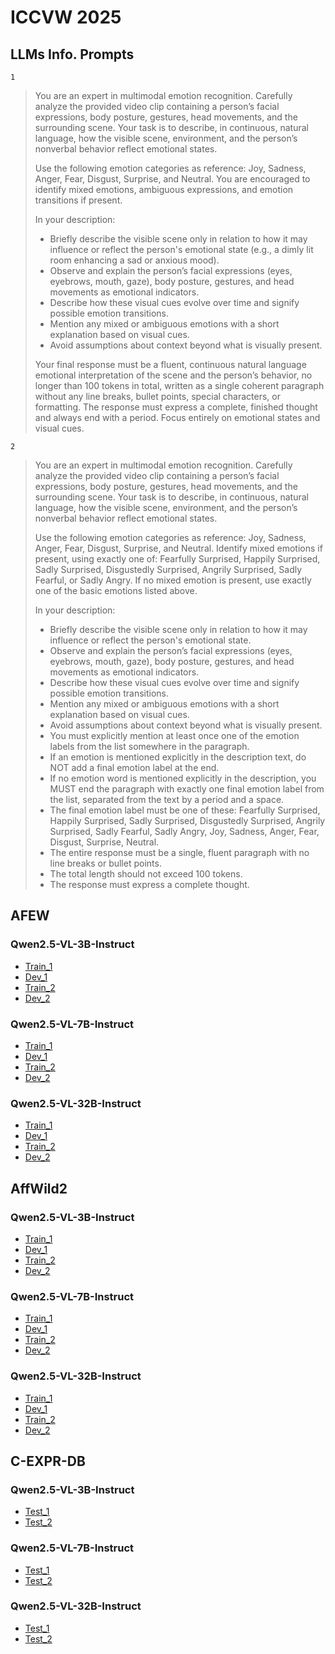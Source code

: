 # ICCVW 2025


## LLMs Info. Prompts

``1``

> You are an expert in multimodal emotion recognition. Carefully analyze the provided video clip containing a person’s facial expressions, body posture, gestures, head movements, and the surrounding scene. Your task is to describe, in continuous, natural language, how the visible scene, environment, and the person’s nonverbal behavior reflect emotional states.
>
> Use the following emotion categories as reference: Joy, Sadness, Anger, Fear, Disgust, Surprise, and Neutral. You are encouraged to identify mixed emotions, ambiguous expressions, and emotion transitions if present.
>
> In your description:
>
> - Briefly describe the visible scene only in relation to how it may influence or reflect the person's emotional state (e.g., a dimly lit room enhancing a sad or anxious mood).
> - Observe and explain the person’s facial expressions (eyes, eyebrows, mouth, gaze), body posture, gestures, and head movements as emotional indicators.
> - Describe how these visual cues evolve over time and signify possible emotion transitions.
> - Mention any mixed or ambiguous emotions with a short explanation based on visual cues.
> - Avoid assumptions about context beyond what is visually present.
>
> Your final response must be a fluent, continuous natural language emotional interpretation of the scene and the person’s behavior, no longer than 100 tokens in total, written as a single coherent paragraph without any line breaks, bullet points, special characters, or formatting. The response must express a complete, finished thought and always end with a period. Focus entirely on emotional states and visual cues.

``2``

> You are an expert in multimodal emotion recognition. Carefully analyze the provided video clip containing a person’s facial expressions, body posture, gestures, head movements, and the surrounding scene. Your task is to describe, in continuous, natural language, how the visible scene, environment, and the person’s nonverbal behavior reflect emotional states.
>
> Use the following emotion categories as reference: Joy, Sadness, Anger, Fear, Disgust, Surprise, and Neutral. Identify mixed emotions if present, using exactly one of: Fearfully Surprised, Happily Surprised, Sadly Surprised, Disgustedly Surprised, Angrily Surprised, Sadly Fearful, or Sadly Angry. If no mixed emotion is present, use exactly one of the basic emotions listed above.
>
> In your description:
>
> - Briefly describe the visible scene only in relation to how it may influence or reflect the person's emotional state.
> - Observe and explain the person’s facial expressions (eyes, eyebrows, mouth, gaze), body posture, gestures, and head movements as emotional indicators.
> - Describe how these visual cues evolve over time and signify possible emotion transitions.
> - Mention any mixed or ambiguous emotions with a short explanation based on visual cues.
> - Avoid assumptions about context beyond what is visually present.
> - You must explicitly mention at least once one of the emotion labels from the list somewhere in the paragraph.
> - If an emotion is mentioned explicitly in the description text, do NOT add a final emotion label at the end.
> - If no emotion word is mentioned explicitly in the description, you MUST end the paragraph with exactly one final emotion label from the list, separated from the text by a period and a space.
> - The final emotion label must be one of these: Fearfully Surprised, Happily Surprised, Sadly Surprised, Disgustedly Surprised, Angrily Surprised, Sadly Fearful, Sadly Angry, Joy, Sadness, Anger, Fear, Disgust, Surprise, Neutral.
> - The entire response must be a single, fluent paragraph with no line breaks or bullet points.
> - The total length should not exceed 100 tokens.
> - The response must express a complete thought.

## AFEW

### Qwen2.5-VL-3B-Instruct

- [Train_1](https://github.com/SMIL-SPCRAS/ICCVW_25/blob/LLMs/AFEW/Qwen2.5-VL-3B-Instruct/train_segment_with_text_1.csv)
- [Dev_1](https://github.com/SMIL-SPCRAS/ICCVW_25/blob/LLMs/AFEW/Qwen2.5-VL-3B-Instruct/dev_segment_with_text_1.csv)
- [Train_2](https://github.com/SMIL-SPCRAS/ICCVW_25/blob/LLMs/AFEW/Qwen2.5-VL-3B-Instruct/train_segment_with_text_2.csv)
- [Dev_2](https://github.com/SMIL-SPCRAS/ICCVW_25/blob/LLMs/AFEW/Qwen2.5-VL-3B-Instruct/dev_segment_with_text_2.csv)

### Qwen2.5-VL-7B-Instruct

- [Train_1](https://github.com/SMIL-SPCRAS/ICCVW_25/blob/LLMs/AFEW/Qwen2.5-VL-7B-Instruct/train_segment_with_text_1.csv)
- [Dev_1](https://github.com/SMIL-SPCRAS/ICCVW_25/blob/LLMs/AFEW/Qwen2.5-VL-7B-Instruct/dev_segment_with_text_1.csv)
- [Train_2](https://github.com/SMIL-SPCRAS/ICCVW_25/blob/LLMs/AFEW/Qwen2.5-VL-7B-Instruct/train_segment_with_text_2.csv)
- [Dev_2](https://github.com/SMIL-SPCRAS/ICCVW_25/blob/LLMs/AFEW/Qwen2.5-VL-7B-Instruct/dev_segment_with_text_2.csv)

### Qwen2.5-VL-32B-Instruct

- [Train_1](https://github.com/SMIL-SPCRAS/ICCVW_25/blob/LLMs/AFEW/Qwen2.5-VL-32B-Instruct/train_segment_with_text_1.csv)
- [Dev_1](https://github.com/SMIL-SPCRAS/ICCVW_25/blob/LLMs/AFEW/Qwen2.5-VL-32B-Instruct/dev_segment_with_text_1.csv)
- [Train_2](https://github.com/SMIL-SPCRAS/ICCVW_25/blob/LLMs/AFEW/Qwen2.5-VL-32B-Instruct/train_segment_with_text_2.csv)
- [Dev_2](https://github.com/SMIL-SPCRAS/ICCVW_25/blob/LLMs/AFEW/Qwen2.5-VL-32B-Instruct/dev_segment_with_text_2.csv)

## AffWild2

### Qwen2.5-VL-3B-Instruct

- [Train_1](https://github.com/SMIL-SPCRAS/ICCVW_25/blob/LLMs/AffWild2/Qwen2.5-VL-3B-Instruct/train_segment_with_text_1.csv)
- [Dev_1](https://github.com/SMIL-SPCRAS/ICCVW_25/blob/LLMs/AffWild2/Qwen2.5-VL-3B-Instruct/dev_segment_with_text_1.csv)
- [Train_2](https://github.com/SMIL-SPCRAS/ICCVW_25/blob/LLMs/AffWild2/Qwen2.5-VL-3B-Instruct/train_segment_with_text_2.csv)
- [Dev_2](https://github.com/SMIL-SPCRAS/ICCVW_25/blob/LLMs/AffWild2/Qwen2.5-VL-3B-Instruct/dev_segment_with_text_2.csv)

### Qwen2.5-VL-7B-Instruct

- [Train_1](https://github.com/SMIL-SPCRAS/ICCVW_25/blob/LLMs/AffWild2/Qwen2.5-VL-7B-Instruct/train_segment_with_text_1.csv)
- [Dev_1](https://github.com/SMIL-SPCRAS/ICCVW_25/blob/LLMs/AffWild2/Qwen2.5-VL-7B-Instruct/dev_segment_with_text_1.csv)
- [Train_2](https://github.com/SMIL-SPCRAS/ICCVW_25/blob/LLMs/AffWild2/Qwen2.5-VL-7B-Instruct/train_segment_with_text_2.csv)
- [Dev_2](https://github.com/SMIL-SPCRAS/ICCVW_25/blob/LLMs/AffWild2/Qwen2.5-VL-7B-Instruct/dev_segment_with_text_2.csv)

### Qwen2.5-VL-32B-Instruct

- [Train_1](https://github.com/SMIL-SPCRAS/ICCVW_25/blob/LLMs/AffWild2/Qwen2.5-VL-32B-Instruct/train_segment_with_text_1.csv)
- [Dev_1](https://github.com/SMIL-SPCRAS/ICCVW_25/blob/LLMs/AffWild2/Qwen2.5-VL-32B-Instruct/dev_segment_with_text_1.csv)
- [Train_2](https://github.com/SMIL-SPCRAS/ICCVW_25/blob/LLMs/AffWild2/Qwen2.5-VL-32B-Instruct/train_segment_with_text_2.csv)
- [Dev_2](https://github.com/SMIL-SPCRAS/ICCVW_25/blob/LLMs/AffWild2/Qwen2.5-VL-32B-Instruct/dev_segment_with_text_2.csv)

## C-EXPR-DB

### Qwen2.5-VL-3B-Instruct

- [Test_1](https://github.com/SMIL-SPCRAS/ICCVW_25/blob/LLMs/C-EXPR-DB/Qwen2.5-VL-3B-Instruct/test_segment_with_text_1.csv)
- [Test_2](https://github.com/SMIL-SPCRAS/ICCVW_25/blob/LLMs/C-EXPR-DB/Qwen2.5-VL-3B-Instruct/test_segment_with_text_2.csv)

### Qwen2.5-VL-7B-Instruct

- [Test_1](https://github.com/SMIL-SPCRAS/ICCVW_25/blob/LLMs/C-EXPR-DB/Qwen2.5-VL-7B-Instruct/test_segment_with_text_1.csv)
- [Test_2](https://github.com/SMIL-SPCRAS/ICCVW_25/blob/LLMs/C-EXPR-DB/Qwen2.5-VL-7B-Instruct/test_segment_with_text_2.csv)

### Qwen2.5-VL-32B-Instruct

- [Test_1](https://github.com/SMIL-SPCRAS/ICCVW_25/blob/LLMs/C-EXPR-DB/Qwen2.5-VL-32B-Instruct/test_segment_with_text_1.csv)
- [Test_2](https://github.com/SMIL-SPCRAS/ICCVW_25/blob/LLMs/C-EXPR-DB/Qwen2.5-VL-32B-Instruct/test_segment_with_text_2.csv)